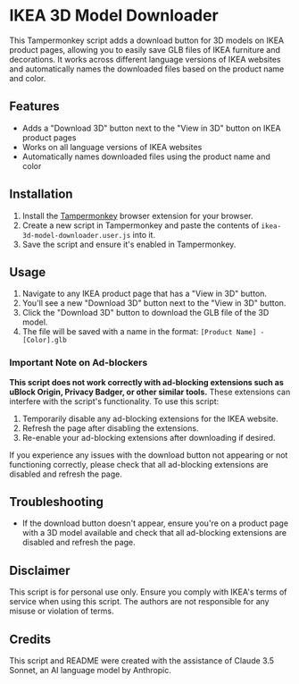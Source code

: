 # IKEA 3D Model Downloader

This Tampermonkey script adds a download button for 3D models on IKEA product pages, allowing you to easily save GLB files of IKEA furniture and decorations. It works across different language versions of IKEA websites and automatically names the downloaded files based on the product name and color.

## Features

- Adds a "Download 3D" button next to the "View in 3D" button on IKEA product pages
- Works on all language versions of IKEA websites
- Automatically names downloaded files using the product name and color

## Installation

1. Install the [Tampermonkey](https://www.tampermonkey.net/) browser extension for your browser.
2. Create a new script in Tampermonkey and paste the contents of `ikea-3d-model-downloader.user.js` into it.
3. Save the script and ensure it's enabled in Tampermonkey.

## Usage

1. Navigate to any IKEA product page that has a "View in 3D" button.
2. You'll see a new "Download 3D" button next to the "View in 3D" button.
3. Click the "Download 3D" button to download the GLB file of the 3D model.
4. The file will be saved with a name in the format: `[Product Name] - [Color].glb`

### Important Note on Ad-blockers

**This script does not work correctly with ad-blocking extensions such as uBlock Origin, Privacy Badger, or other similar tools.** These extensions can interfere with the script's functionality. To use this script:

1. Temporarily disable any ad-blocking extensions for the IKEA website.
2. Refresh the page after disabling the extensions.
3. Re-enable your ad-blocking extensions after downloading if desired.

If you experience any issues with the download button not appearing or not functioning correctly, please check that all ad-blocking extensions are disabled and refresh the page.

## Troubleshooting

- If the download button doesn't appear, ensure you're on a product page with a 3D model available and check that all ad-blocking extensions are disabled and refresh the page.

## Disclaimer

This script is for personal use only. Ensure you comply with IKEA's terms of service when using this script. The authors are not responsible for any misuse or violation of terms.

## Credits

This script and README were created with the assistance of Claude 3.5 Sonnet, an AI language model by Anthropic.
